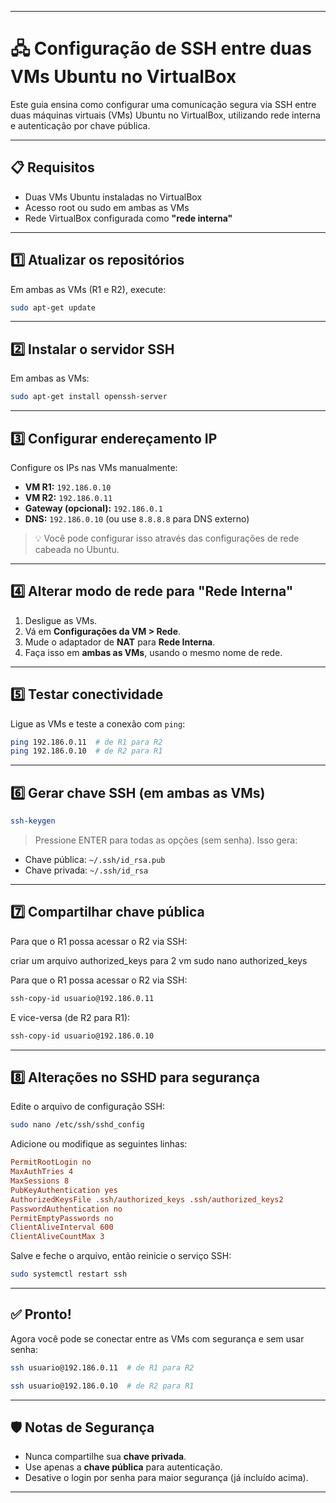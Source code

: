 

---

# 🖧 Configuração de SSH entre duas VMs Ubuntu no VirtualBox

Este guia ensina como configurar uma comunicação segura via SSH entre duas máquinas virtuais (VMs) Ubuntu no VirtualBox, utilizando rede interna e autenticação por chave pública.

---

## 📋 Requisitos

* Duas VMs Ubuntu instaladas no VirtualBox
* Acesso root ou sudo em ambas as VMs
* Rede VirtualBox configurada como **"rede interna"**

---

## 1️⃣ Atualizar os repositórios

Em ambas as VMs (R1 e R2), execute:

```bash
sudo apt-get update
```

---

## 2️⃣ Instalar o servidor SSH

Em ambas as VMs:

```bash
sudo apt-get install openssh-server
```

---

## 3️⃣ Configurar endereçamento IP

Configure os IPs nas VMs manualmente:

* **VM R1:** `192.186.0.10`
* **VM R2:** `192.186.0.11`
* **Gateway (opcional):** `192.186.0.1`
* **DNS:** `192.186.0.10` (ou use `8.8.8.8` para DNS externo)

> 💡 Você pode configurar isso através das configurações de rede cabeada no Ubuntu.

---

## 4️⃣ Alterar modo de rede para "Rede Interna"

1. Desligue as VMs.
2. Vá em **Configurações da VM > Rede**.
3. Mude o adaptador de **NAT** para **Rede Interna**.
4. Faça isso em **ambas as VMs**, usando o mesmo nome de rede.

---

## 5️⃣ Testar conectividade

Ligue as VMs e teste a conexão com `ping`:

```bash
ping 192.186.0.11  # de R1 para R2
ping 192.186.0.10  # de R2 para R1
```

---

## 6️⃣ Gerar chave SSH (em ambas as VMs)

```bash
ssh-keygen
```

> Pressione ENTER para todas as opções (sem senha). Isso gera:

* Chave pública: `~/.ssh/id_rsa.pub`
* Chave privada: `~/.ssh/id_rsa`

---

## 7️⃣ Compartilhar chave pública

Para que o R1 possa acessar o R2 via SSH:

criar um arquivo authorized_keys para 2 vm
sudo nano authorized_keys

Para que o R1 possa acessar o R2 via SSH:

```bash
ssh-copy-id usuario@192.186.0.11
```

E vice-versa (de R2 para R1):

```bash
ssh-copy-id usuario@192.186.0.10
```

---

## 8️⃣ Alterações no SSHD para segurança

Edite o arquivo de configuração SSH:

```bash
sudo nano /etc/ssh/sshd_config
```

Adicione ou modifique as seguintes linhas:

```ini
PermitRootLogin no
MaxAuthTries 4
MaxSessions 8
PubKeyAuthentication yes
AuthorizedKeysFile .ssh/authorized_keys .ssh/authorized_keys2
PasswordAuthentication no
PermitEmptyPasswords no
ClientAliveInterval 600
ClientAliveCountMax 3
```

Salve e feche o arquivo, então reinicie o serviço SSH:

```bash
sudo systemctl restart ssh
```

---

## ✅ Pronto!

Agora você pode se conectar entre as VMs com segurança e sem usar senha:

```bash
ssh usuario@192.186.0.11  # de R1 para R2
```

```bash
ssh usuario@192.186.0.10  # de R2 para R1
```

---

## 🛡️ Notas de Segurança

* Nunca compartilhe sua **chave privada**.
* Use apenas a **chave pública** para autenticação.
* Desative o login por senha para maior segurança (já incluído acima).

---

